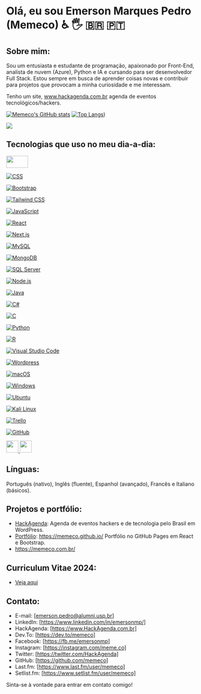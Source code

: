 # Olá, eu sou Emerson Marques Pedro (Memeco) ♿ 🖐 :brazil: :portugal:

## Sobre mim:
Sou um entusiasta e estudante de programação, apaixonado por Front-End, analista de nuvem (Azure), Python e IA e cursando para ser desenvolvedor Full Stack. Estou sempre em busca de aprender coisas novas e contribuir para projetos que provocam a minha curiosidade e me interessam.

Tenho um site, www.hackagenda.com.br agenda de eventos tecnológicos/hackers.

[![Memeco's GitHub stats](https://github-readme-stats.vercel.app/api?username=memeco&&locale=pt-br&show=reviews,discussions_started,discussions_answered,prs_merged,prs_merged_percentage&theme=dark&layout=compact)](https://github.com/anuraghazra/github-readme-stats)
[![Top Langs](https://github-readme-stats.vercel.app/api/top-langs/?username=memeco&locale=pt-br&theme=dark)](https://github.com/anuraghazra/github-readme-stats))

![](https://api.visitorbadge.io/api/VisitorHit?user=memeco&repo=github-visitors-badge&countColor=%237B1E7A)

## Tecnologias que uso no meu dia-a-dia:

<a href="https://developer.mozilla.org/en-US/docs/Web/Guide/HTML/HTML5">
  <img src="https://img.shields.io/badge/HTML5-E34F26?style=flat&logo=html5&logoColor=white" width="58" height="32" />
</a>

[![CSS](https://img.shields.io/badge/CSS-1572B6?style=flat&logo=css3&logoColor=white)](https://developer.mozilla.org/en-US/docs/Web/CSS)

[![Bootstrap](https://img.shields.io/badge/Bootstrap-563D7C?style=for-the-badge&logo=bootstrap&logoColor=white)](https://getbootstrap.com/)

[![Tailwind CSS](https://img.shields.io/badge/Tailwind%20CSS-38B2AC?style=for-the-badge&logo=tailwind-css&logoColor=white)](https://tailwindcss.com/)

[![JavaScript](https://img.shields.io/badge/JavaScript-F7DF1E?style=flat&logo=javascript&logoColor=black)](https://developer.mozilla.org/en-US/docs/Web/JavaScript)

[![React](https://img.shields.io/badge/React-61DAFB?style=flat&logo=react&logoColor=black)](https://reactjs.org/)

[![Next.js](https://img.shields.io/badge/Next.js-000000?style=for-the-badge&logo=nextdotjs&logoColor=white)](https://nextjs.org/docs/getting-started)

[![MySQL](https://img.shields.io/badge/MySQL-005C84?style=for-the-badge&logo=mysql&logoColor=white)](https://www.mysql.com/)

[![MongoDB](https://img.shields.io/badge/MongoDB-47A248?style=for-the-badge&logo=mongodb&logoColor=white)](https://www.mongodb.com/)

[![SQL Server](https://img.shields.io/badge/SQL%20Server-CC2927?style=for-the-badge&logo=microsoft%20sql%20server&logoColor=white)](https://www.microsoft.com/en-us/sql-server)

[![Node.js](https://img.shields.io/badge/Node.js-43853D?style=flat&logo=node.js&logoColor=white)](https://nodejs.org/)

[![Java](https://img.shields.io/badge/Java-007396?style=for-the-badge&logo=java&logoColor=white)](https://www.java.com/)

[![C#](https://img.shields.io/badge/C%23-239120?style=for-the-badge&logo=c-sharp&logoColor=white)](https://docs.microsoft.com/en-us/dotnet/csharp/)

[![C](https://img.shields.io/badge/C-00599C?style=for-the-badge&logo=c&logoColor=white)](https://www.w3schools.com/c/c_intro.php)

[![Python](https://img.shields.io/badge/Python-3776AB?style=flat&logo=python&logoColor=white)](https://www.python.org/)

[![R](https://img.shields.io/badge/R-276DC3?style=for-the-badge&logo=r&logoColor=white)](https://www.r-project.org/)

[![Visual Studio Code](https://img.shields.io/badge/Visual%20Studio%20Code-007ACC?style=flat&logo=visual-studio-code&logoColor=white)](https://code.visualstudio.com/)

[![Wordpress](https://img.shields.io/badge/Wordpress-21759B?style=flat&logo=wordpress&logoColor=white)](https://wordpress.org/)

[![macOS](https://img.shields.io/badge/macOS-000000?style=for-the-badge&logo=apple&logoColor=white)](https://www.apple.com/macos/)

[![Windows](https://img.shields.io/badge/Windows-0078D6?style=for-the-badge&logo=windows&logoColor=white)](https://www.microsoft.com/windows)

[![Ubuntu](https://img.shields.io/badge/Ubuntu-E95420?style=for-the-badge&logo=ubuntu&logoColor=white)](https://ubuntu.com/download)

[![Kali Linux](https://img.shields.io/badge/Kali-268BEE?style=for-the-badge&logo=kalilinux&logoColor=white)](https://www.kali.org/)

[![Trello](https://img.shields.io/badge/Trello-0079BF?style=for-the-badge&logo=trello&logoColor=white)](https://trello.com/u/emersonmp/boards)

[![GitHub](https://img.shields.io/badge/GitHub-181717?style=for-the-badge&logo=github&logoColor=white)](https://github.com/memeco)

<a href="https://azure.microsoft.com/">
  <img src="https://cdn.jsdelivr.net/gh/devicons/devicon/icons/azure/azure-original.svg" width="32" height="32" />
</a>


<a href="https://aws.amazon.com/">
  <img src="https://cdn.jsdelivr.net/gh/devicons/devicon@latest/icons/amazonwebservices/amazonwebservices-original-wordmark.svg" width="32" height="32" />
</a>

## Línguas:

Português (nativo), Inglês (fluente), Espanhol (avançado), Francês e Italiano (básicos).

## Projetos e portfólio:
- [HackAgenda](https://hackagenda.com.br): Agenda de eventos hackers e de tecnologia pelo Brasil em WordPress.
- [Portfólio](https://memeco.github.io/): https://memeco.github.io/ Portfólio no GitHub Pages em React e Bootstrap.
- https://memeco.com.br/

## Curriculum Vitae 2024:

- [Veja aqui](https://github.com/memeco/memeco.github.io/blob/gh-pages/Emerson_Marques_Pedro_CV_2024-PTBr.pdf)

## Contato:
- E-mail: [emerson.pedro@alumni.usp.br]
- LinkedIn: [https://www.linkedin.com/in/emersonmp/]
- HackAgenda: [https://www.HackAgenda.com.br]
- Dev.To: [https://dev.to/memeco]
- Facebook: [https://fb.me/emersonmp]
- Instagram: [https://instagram.com/meme.co]
- Twitter: [https://twitter.com/HackAgenda]
- GitHub: [https://github.com/memeco]
- Last.fm: [https://www.last.fm/user/memeco]
- Setlist.fm: [https://www.setlist.fm/user/memeco]

Sinta-se à vontade para entrar em contato comigo!
